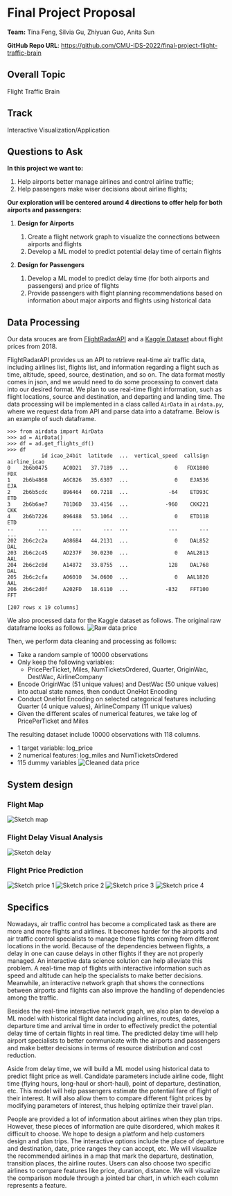 # Final Project Proposal

**Team:** Tina Feng, Silvia Gu, Zhiyuan Guo, Anita Sun

**GitHub Repo URL**: https://github.com/CMU-IDS-2022/final-project-flight-traffic-brain


## Overall Topic 
Flight Traffic Brain

## Track ##
Interactive Visualization/Application 
## Questions to Ask ##
**In this project we want to:**
1) Help airports better manage airlines and control airline traffic;
2) Help passengers make wiser decisions about airline flights; 

**Our exploration will be centered around 4 directions to offer help for both airports and passengers:**

1. **Design for Airports**
    1) Create a flight network graph to visualize the connections between airports and flights
    2) Develop a ML model to predict potential delay time of certain flights

2. **Design for Passengers**
    1) Develop a ML model to predict delay time (for both airports and passengers) and price of flights 
    2) Provide passengers with flight planning recommendations based on information about major airports and flights using historical data


## Data Processing

Our data srouces are from [FlightRadarAPI](https://github.com/JeanExtreme002/FlightRadarAPI) and a [Kaggle Dataset](https://www.kaggle.com/datasets/zernach/2018-airplane-flights) about flight prices from 2018.

FlightRadarAPI provides us an API to retrieve real-time air traffic data, 
including airlines list, flights list, and information regarding a flight such
as time, altitude, speed, source, destination, and so on. The data format
mostly comes in json, and we would need to do some processing to convert data
into our desired format. We plan to use real-time flight information, such as
flight locations, source and destination, and departing and landing time.
The data processing will be implemented in a class called `AirData` in 
`airdata.py`, where we request data from API and parse data into a dataframe.
Below is an example of such dataframe.

```
>>> from airdata import AirData
>>> ad = AirData()
>>> df = ad.get_flights_df()
>>> df
           id icao_24bit  latitude  ...  vertical_speed  callsign  airline_icao
0    2b6b0475     AC0D21   37.7189  ...               0   FDX1800           FDX
1    2b6b4868     A6C826   35.6307  ...               0    EJA536           EJA
2    2b6b5cdc     896464   60.7218  ...             -64    ETD93C           ETD
3    2b6b6ae7     781D6D   33.4156  ...            -960    CKK221           CKK
4    2b6b7226     896488   53.1064  ...               0    ETD11B           ETD
..        ...        ...       ...  ...             ...       ...           ...
202  2b6c2c2a     A086B4   44.2131  ...               0    DAL852           DAL
203  2b6c2c45     AD237F   30.0230  ...               0   AAL2813           AAL
204  2b6c2c8d     A14872   33.8755  ...             128    DAL768           DAL
205  2b6c2cfa     A06010   34.0600  ...               0   AAL1820           AAL
206  2b6c2d0f     A202FD   18.6110  ...            -832    FFT100           FFT

[207 rows x 19 columns]
```

We also processed data for the Kaggle dataset as follows.
The original raw dataframe looks as follows.
![Raw data price](sketch/price-prediction-raw_dataframe.png)

Then, we perform data cleaning and processing as follows:

* Take a random sample of 10000 observations
* Only keep the following variables: 
	- PricePerTicket, Miles, NumTicketsOrdered, Quarter, OriginWac, DestWac, AirlineCompany
* Encode OriginWac (51 unique values)  and DestWac (50 unique values) into actual state names, then conduct OneHot Encoding 
* Conduct OneHot Encoding on selected categorical features including Quarter (4 unique values), AirlineCompany (11 unique values)
* Given the different scales of numerical features, we take log of PricePerTicket and Miles

The resulting dataset include 10000 observations with 118 columns.
* 1 target variable: log_price
* 2 numerical features: log_miles and NumTicketsOrdered
* 115 dummy variables 
![Cleaned data price](sketch/price-prediction-cleaned_dataframe.png)



## System design

### Flight Map

![Sketch map](sketch/map_flights.jpg)

### Flight Delay Visual Analysis

![Sketch delay](sketch/Flight_Delay_Analysis_Sketch.jpg)

### Flight Price Prediction

![Sketch price 1](sketch/price-prediction-sketch_1.png)
![Sketch price 2](sketch/price-prediction-sketch_2.png)
![Sketch price 3](sketch/price-prediction-sketch_3.png)
![Sketch price 4](sketch/price-prediction-sketch_4.png)

		
## Specifics ##
Nowadays, air traffic control has become a complicated task as there are more and more flights and airlines. It becomes harder for the airports and air traffic control specialists to manage those flights coming from different locations in the world. Because of the dependencies between flights, a delay in one can cause delays in other flights if they are not properly managed. An interactive data science solution can help alleviate this problem. A real-time map of flights with interactive information such as speed and altitude can help the specialists to make better decisions. Meanwhile, an interactive network graph that shows the connections between airports and flights can also improve the handling of dependencies among the traffic.

Besides the real-time interactive network graph, we also plan to develop a ML model with historical flight data including airlines, routes, dates, departure time and arrival time in order to effectively predict the potential delay time of certain flights in real time. The predicted delay time will help airport specialists to better communicate with the airports and passengers and make better decisions in terms of resource distribution and cost reduction.

Aside from delay time, we will build a ML model using historical data to predict flight price as well. Candidate parameters include airline code, flight time (flying hours, long-haul or short-haul), point of departure, destination, etc. This model will help passengers estimate the potential fare of flight of their interest. It will also allow them to compare different flight prices by modifying parameters of interest, thus helping optimize their travel plan. 

People are provided a lot of information about airlines when they plan trips. However, these pieces of information are quite disordered, which makes it difficult to choose. We hope to design a platform and help customers design and plan trips. The interactive options include the place of departure and destination, date, price ranges they can accept, etc. We will visualize the recommended airlines in a map that mark the departure, destination, transition places, the airline routes. Users can also choose two specific airlines to compare features like price, duration, distance. We will visualize the comparison module through a jointed bar chart, in which each column represents a feature. 





